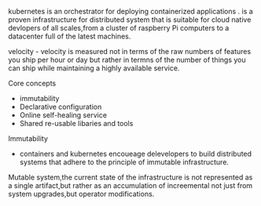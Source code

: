kubernetes is an orchestrator for deploying containerized applications .
is a proven infrastructure for distributed system that is suitable for cloud native devlopers of all scales,from a cluster of raspberry Pi computers to a datacenter full of the latest machines.

velocity - velocity is measured not in terms of the raw numbers of features you ship per hour or day but rather in  termns of the number of things you can ship while maintaining a highly available service.

Core concepts 
  - immutability 
  - Declarative configuration
  - Online self-healing service
  - Shared re-usable libaries and tools

  Immutability 
  - containers and kubernetes encoueage delevelopers to build distributed systems that adhere to the principle of immutable infrastructure. 

  Mutable system,the current state of the infrastructure is not represented as a single artifact,but rather as an accumulation of increemental not just from system upgrades,but operator modifications.
  